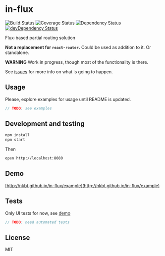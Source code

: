 # in-flux 

[![Build Status](https://travis-ci.org/nkbt/in-flux.svg)](https://travis-ci.org/nkbt/in-flux)
[![Coverage Status](https://coveralls.io/repos/nkbt/in-flux/badge.svg)](https://coveralls.io/r/nkbt/in-flux)
[![Dependency Status](https://david-dm.org/nkbt/in-flux.svg)](https://david-dm.org/nkbt/in-flux)
[![devDependency Status](https://david-dm.org/nkbt/in-flux/dev-status.svg)](https://david-dm.org/nkbt/in-flux#info=devDependencies)

Flux-based partial routing solution

**Not a replacement for `react-router`.** Could be used as addition to it. Or standalone.

**WARNING** Work in progress, though most of the functionality is there.

See [issues](https://github.com/nkbt/in-flux/issues) for more info on what is going to happen.

## Usage

Please, explore examples for usage until README is updated.

```js
// TODO: see examples
```

## Development and testing

```bash
npm install
npm start
```

Then 

```bash
open http://localhost:8080
```

## Demo

[http://nkbt.github.io/in-flux/example](http://nkbt.github.io/in-flux/example)


## Tests

Only UI tests for now, see [demo](http://nkbt.github.io/in-flux/example)

```js
// TODO: need automated tests
```

## License

MIT

